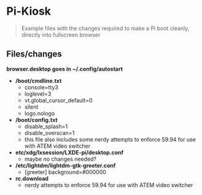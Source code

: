 # Pi-Kiosk

> Example files with the changes required to make a Pi boot cleanly, directly into fullscreen browser

## Files/changes
  **browser.desktop goes in ~/.config/autostart**
- **/boot/cmdline.txt**
  - console=tty3
  - loglevel=3
  - vt.global_cursor_default=0
  - silent
  - logo.nologo
- **/boot/config.txt**
  - disable_splash=1
  - disable_overscan=1
  - this file also includes some nerdy attempts to enforce 59.94 for use with ATEM video switcher
- **etc/xdg/lxsession/LXDE-pi/desktop.conf**
  - maybe no changes needed?
- **/etc/lightdm/lightdm-gtk-greeter.conf**
  - [greeter] background=#000000
- **rc.download**
  - nerdy attempts to enforce 59.94 for use with ATEM video switcher